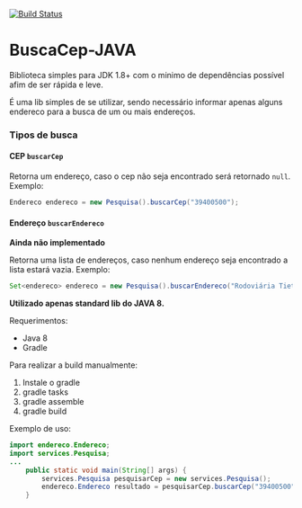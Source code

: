 [![Build Status](https://travis-ci.org/lramosduarte/BuscaCep-JAVA.svg?branch=master)](https://travis-ci.org/lramosduarte/BuscaCep-JAVA)

# BuscaCep-JAVA
Biblioteca simples para JDK 1.8+ com o minimo de dependências possível afim de ser rápida e leve.

É uma lib simples de se utilizar, sendo necessário informar apenas alguns endereco para a busca de um ou mais endereços.

### Tipos de busca

#### CEP `buscarCep`
Retorna um endereço, caso o cep não seja encontrado será retornado `null`.
Exemplo: 
```java
Endereco endereco = new Pesquisa().buscarCep("39400500");
```
#### Endereço `buscarEndereco` 
**Ainda não implementado**

Retorna uma lista de endereços, caso nenhum endereço seja encontrado a lista estará vazia.
Exemplo:
```java
Set<endereco> endereco = new Pesquisa().buscarEndereco("Rodoviária Tiete");
```

**Utilizado apenas standard lib do JAVA 8.**

Requerimentos:
- Java 8
- Gradle

Para realizar a build manualmente:

1. Instale o gradle
1. gradle tasks
1. gradle assemble
1. gradle build

Exemplo de uso:

```java
import endereco.Endereco;
import services.Pesquisa;
...
    public static void main(String[] args) {
        services.Pesquisa pesquisarCep = new services.Pesquisa();
        endereco.Endereco resultado = pesquisarCep.buscarCep("39400500");
    }
```
